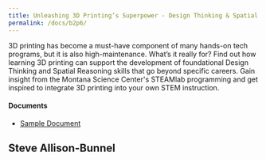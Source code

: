 ```yaml
---
title: Unleashing 3D Printing’s Superpower - Design Thinking & Spatial Reasoning
permalink: /docs/b2p6/
---
```


3D printing has become a must-have component of many hands-on tech programs, but it is also high-maintenance. What’s it really for? Find out how learning 3D printing can support the development of foundational Design Thinking and Spatial Reasoning skills that go beyond specific careers. Gain insight from the Montana Science Center's STEAMlab programming and get inspired to integrate 3D printing into your own STEM instruction.

#### Documents
 - [Sample Document](../monday/breakout2/documents/b1p1d1.pdf)

## Steve Allison-Bunnel